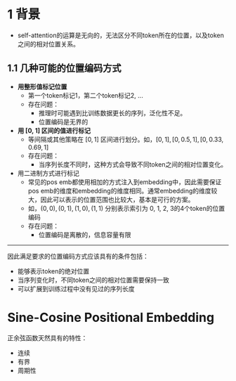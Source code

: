 # 1 背景

- self-attention的运算是无向的，无法区分不同token所在的位置，以及token之间的相对位置关系。

## 1.1 几种可能的位置编码方式

- **用整形值标记位置**
  - 第一个token标记1，第二个token标记2, ... 
  - 存在问题：
    - 推理时可能遇到比训练数据更长的序列，泛化性不足。
    - 位置编码是无界的
- **用 [0, 1] 区间的值进行标记**
  - 等间隔或其他策略在 $[0, 1]$ 区间进行划分。如，$[0, 1], [0, 0.5, 1], [0, 0.33, 0.69, 1]$ 
  - 存在问题：
    - 当序列长度不同时，这种方式会导致不同token之间的相对位置变化。
- 用二进制方式进行标记
  - 常见的pos emb都使用相加的方式注入到embedding中，因此需要保证pos emb的维度和embedding的维度相同。通常embedding的维度较大，因此可以表示的位置范围也比较大，基本是可行的方案。
  - 如，$(0, 0), (0, 1), (1, 0), (1, 1)$ 分别表示索引为 0, 1, 2, 3的4个token的位置编码
  - 存在问题：
    - 位置编码是离散的，信息容量有限

---

因此满足要求的位置编码方式应该具有的条件包括：

- 能够表示token的绝对位置
- 当序列变化时，不同token之间的相对位置需要保持一致
- 可以扩展到训练过程中没有见过的序列长度

# Sine-Cosine Positional Embedding

正余弦函数天然具有的特性：

- 连续
- 有界
- 周期性


